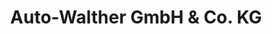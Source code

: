 ---
title: "Auto-Walther GmbH & Co. KG"
url: /arnsdorf/auto-walther-gmbh-und-co-kg-tannebergstrasse/
shop: Autowerkstatt
---